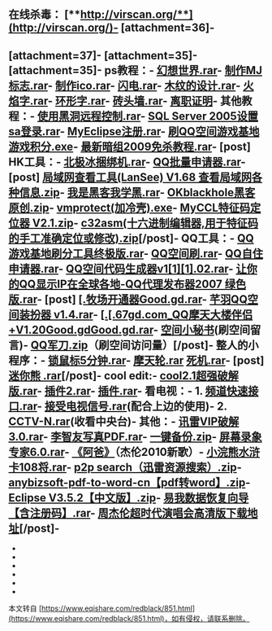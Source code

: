 **在线杀毒：** [**http://virscan.org/**](http://virscan.org/)-
\[attachment=36\]-
-
\[attachment=37\]-
\[attachment=35\]-
\[attachment=35\]-
ps教程：-
 [幻想世界.rar](http://www.dbank.com/download.action?k=a0a086deecc74de18988dbcf4f7ae11b)-
 [制作MJ标志.rar](http://www.dbank.com/download.action?k=f9a3d38824ad4793847644c7cd239aea)-
 [制作ico.rar](http://www.dbank.com/download.action?k=69c622352daa409897c51d159ece80be)-
 [闪电.rar](http://www.dbank.com/download.action?k=0d4148fed200412fbc5556fec0d74cdc)-
 [木纹的设计.rar](http://www.dbank.com/download.action?k=929d1efd326548ff90421094d074cd69)-
 [火焰字.rar](http://www.dbank.com/download.action?k=f52534b00f604a19b7d1193c4ee2a27f)-
 [环形字.rar](http://www.dbank.com/download.action?k=c18d30b096374dbc8d935475f7075230)-
 [砖头墙.rar](http://www.dbank.com/download.action?k=74d8e8e068f34db996fa349c9b68326a)-
 [离职证明](http://dl.dbank.com/c02vazlhiq)-
其他教程：-
 [使用黑洞远程控制.rar](http://www.dbank.com/download.action?k=17473d93207149d1a5e2c73673815aef)-
 [SQL Server 2005设置sa登录.rar](http://www.dbank.com/download.action?k=051b693bea924083a0fc74842733ea71)-
 [MyEclipse注册.rar](http://www.dbank.com/download.action?k=86613291ff4847f98181c033d3fc357d)-
 [刷QQ空间游戏基地游戏积分.exe](http://www.dbank.com/download.action?t=40&k=NjQxNDMz&pcode=LCwzODQyOCwzODQyOA==)-
 [最新暗组2009免杀教程.rar](http://www.dbank.com/download.action?t=40&k=Njc0OTU3&pcode=LCwzODQyOCwzODQyOA==)-
 \[post\] HK工具：-
 [北极冰捆绑机.rar](http://www.dbank.com/download.action?k=092341d231ed46ec8f2665d2e8ff6f24)-
 [QQ批量申请器.rar](http://www.dbank.com/download.action?k=6c9d5ed5e5ef4083bbfcd166e7b35ab5)-
 \[post\] [局域网查看工具(LanSee) V1.68 查看局域网各种信息.zip](http://www.dbank.com/download.action?k=756b04c7eebc44bc8dbe3c588964b422)-
 [我是黑客我学黑.rar](http://www.dbank.com/download.action?k=93d23efa892c498ca227cc4fb5d2aa71)-
 [OKblackhole黑客原创.zip](http://www.dbank.com/download.action?k=58d6457216ed4851a62111eab675f069)-
 [vmprotect(加冷壳).exe](http://www.dbank.com/download.action?t=40&k=Njc0OTYz&pcode=LCwzODQyOCwzODQyOA==)-
 [MyCCL特征码定位器 V2.1.zip](http://www.dbank.com/download.action?t=40&k=Njc0OTY4&pcode=LCwzODQyOCwzODQyOA==)-
 [c32asm(十六进制编辑器,用于特征码的手工准确定位或修改).zip](http://www.dbank.com/download.action?t=40&k=Njc0OTcx&pcode=LCwzODQyOCwzODQyOA==)\[/post\]-
QQ工具：-
 [QQ游戏基地刷分工具终极版.rar](http://www.dbank.com/download.action?t=40&k=ODczODQ4NA==&pcode=LCwzODQyOCwzODQyOA==&rnd=4870)-
 [QQ空间刷.rar](http://www.dbank.com/download.action?t=40&k=NzEwNDM4&pcode=LCwzODQyOCwzODQyOA==)-
 [QQ自住申请器.rar](http://www.dbank.com/download.action?t=40&k=NzEwNDQ3&pcode=LCwzODQyOCwzODQyOA==)-
 [QQ空间代码生成器v1\[1\]\[1\].02.rar](http://www.dbank.com/download.action?t=40&k=NzEwNDUx&pcode=LCwzODQyOCwzODQyOA==)-
 [让你的QQ显示IP在全球各地-QQ代理发布器2007 绿色版.rar](http://www.dbank.com/download.action?t=40&k=NzEwNDU2&pcode=LCwzODQyOCwzODQyOA==)-
\[post\] [\[.牧场开通器Good.gd.rar](http://www.dbank.com/download.action?t=40&k=MTIyODExNA==&pcode=LCwzODQyOCwzODQyOA==)-
 [芊羽QQ空间装扮器 v1.4.rar](http://www.dbank.com/download.action?t=40&k=MTgyNzM1OA==&pcode=LCwzODQyOCwzODQyOA==)-
 [\[.\[.67gd.com\_QQ摩天大楼伴侣+V1.20Good.gdGood.gd.rar](http://www.dbank.com/download.action?t=40&k=MTM2NjAyMTY=&pcode=LCwzODQyOCwzODQyOA==&rnd=6982)-
 [空间小秘书](http://dl.dbank.com/c0tolwn6lo)(刷空间留言)-
 [QQ军刀.zip](http://dl.dbank.com/c0l2788343)（刷空间访问量）\[/post\]-
整人的小程序：-
 [锁鼠标5分钟.rar](http://www.dbank.com/download.action?k=43d72ef6bb0f46568f59c71e804a0511)-
 [摩天轮.rar](http://www.dbank.com/download.action?k=bc381bd4cec64d15b7cdb21b998538cb) [死机.rar](http://www.dbank.com/download.action?k=d71af1b6c2894e46b518c8af0f237d19)-
 \[post\][迷你熊 .rar](http://www.dbank.com/download.action?k=4aec388dc456487fb222959a2b6a25c5)\[/post\]-
cool edit:-
 [cool2.1超强破解版.rar](http://www.dbank.com/download.action?k=56b3b25f9cf941ea84399d6bbf4d1944)-
 [插件2.rar](http://www.dbank.com/download.action?k=f3bad744ae62406b976bbc4f2c579660)-
 [插件.rar](http://www.dbank.com/download.action?k=f3fbf7bdf3714603ad91ed5f3ebc5e7e)-
看电视：-
1\. [频道快速接口.rar](http://www.dbank.com/download.action?t=40&k=Mzc5NTg1Ng==&pcode=LCwzODQyOCwzODQyOA==&rnd=9722)-
 [接受电视信号.rar](http://www.dbank.com/download.action?t=40&k=Mzc5NTg4Ng==&pcode=LCwzODQyOCwzODQyOA==&rnd=9405)(配合上边的使用)-
2\. [CCTV-N.rar](http://www.dbank.com/download.action?t=40&k=Mzc5NTgwNg==&pcode=LCwzODQyOCwzODQyOA==&rnd=3202)(收看中央台)-
其他：-
 [讯雷VIP破解3.0.rar](http://www.dbank.com/download.action?t=40&k=Mzc5NTg0MA==&pcode=LCwzODQyOCwzODQyOA==&rnd=6842)-
 [李智友写真PDF.rar](http://www.dbank.com/download.action?t=40&k=MTMwMjU0MTg=&pcode=LCwzODQyOCwzODQyOA==&rnd=433)-
 [一键备份.zip](http://www.dbank.com/download.action?t=40&k=MTMwMjU0NDY=&pcode=LCwzODQyOCwzODQyOA==&rnd=111)-
 [屏幕录象专家6.0.rar](http://www.dbank.com/download.action?t=40&k=MTMxMTc4NDA=&pcode=LCwzODQyOCwzODQyOA==&rnd=4610)-
 [《阿爸》](http://dl.dbank.com/c0bzuj6knu)（杰伦2010新歌）-
 [小浣熊水浒卡108将.rar](http://dl.dbank.com/c0zlkb5n3u)-
 [p2p search（迅雷资源搜索）.zip](http://dl.dbank.com/c0gyj4w6xa)-
 [anybizsoft-pdf-to-word-cn【pdf转word】.zip](http://dl.dbank.com/c0wnfeq79u)-
 [Eclipse V3.5.2【中文版】.zip](http://dl.dbank.com/c0ecaaorny)-
 [易我数据恢复向导【含注册码】.rar](http://dl.dbank.com/c0rlci70q1)-
 [周杰伦超时代演唱会高清版下载地](http://blog.sina.com.cn/s/blog_49d3ec2f0100p7dn.html)[址](http://blog.sina.com.cn/s/blog_49d3ec2f0100p7dn.html)\[/post\]-
-
-
-
-
-
-

-

本文转自 [https://www.eqishare.com/redblack/851.html](https://www.eqishare.com/redblack/851.html)，如有侵权，请联系删除。